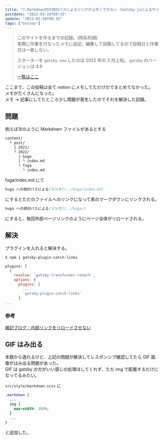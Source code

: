 ```yaml
---
title: "7.Markdown内の相対パスによるリンクが上手くできない (Gatsby-jsによるサイト構築記録)"
postdate: "2022-03-10T09:35"
update: "2022-03-10T09:35"
tags: ["Gatsby"]
---
```


> このサイトを作るまでの記録。(時系列順)  
> 実際に作業を行なったメモに追記、編集して投稿してるので投稿日と作業日は一致しない。
>
> スターターを `gatsby new` したのは 2022 年の 3 月上旬。
> `gatsby` のバージョンは 4.9
>
> [一覧はここ](../gatsby-site-create-log0/)

ここまで、この投稿は全て notion にメモしてただけだでまとめてなかった。  
メモがたくさんになった。  
メモ → 記事にしてたところ少し問題が発生したのでそれを解決した記録。

## 問題

例えば次のように Markdown ファイルがあるとする

```txt
content/
  └ post/
    ├ 2021/
    └ 2022/
      ├ hoge
      │ └ index.md
      └ fuga
        └ index.md
```

fuga/index.md にて

```md
huga への相対パスによる[リンク](../huga/index.md)
```

にするとただのファイルへのリンクになって素のマークダウンにリンクされる。

```md
huga への相対パスによる[リンク](../huga/)
```

にすると、毎回外部ページリンクのようにページ全体がリロードされる。

## 解決

プラグインを入れると解決する。

```sh
$ npm i gatsby-plugin-catch-links
```

```js
plugins: [
  {
    resolve: `gatsby-transformer-remark`,
    options: {
      plugins: [
        ...
        `gatsby-plugin-catch-links`
      ]
...
```

### 参考

[雑記ブログ：内部リンクをリロードさせない](https://blog.qrac.jp/posts/add-gatsby-plugin-catch-links-not-reload/)

## GIF はみ出る

本題から逸れるけど、上記の問題が解決してレスポンシブ確認してたら GIF 画像がはみ出る問題があった。  
GIF は gatsby の方がいい感じの処理はしてくれず、ただ img で配置するだけになってるみたい。

`src/style/markdown.scss` に

```scss
.markdown {
  ...
  img {
    max-width: 100%;
  }
  ...
}
```

と追加した。
